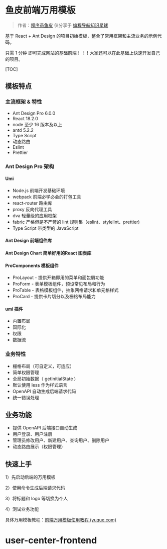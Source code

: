 # 鱼皮前端万用模板

> 作者：[程序员鱼皮](https://github.com/liyupi)
> 仅分享于 [编程导航知识星球](https://yupi.icu)

基于 React + Ant Design 的项目初始模板，整合了常用框架和主流业务的示例代码。

只需 1 分钟 即可完成网站的基础前端！！！大家还可以在此基础上快速开发自己的项目。

[TOC]

## 模板特点

### 主流框架 & 特性

+ Ant Design Pro 6.0.0
+ React 18.2.0
+ node 至少 16 版本及以上
+ antd 5.2.2
+ Type Script
+ 动态路由
+ Eslint
+ Prettier

### Ant Design Pro 架构

#### Umi

+ Node.js 前端开发基础环境
+ webpack 前端必学必会的打包工具
+ react-router 路由库
+ proxy 反向代理工具
+ dva 轻量级的应用框架
+ fabric 严格但是不严苛的 lint 规则集（eslint、stylelint、prettier)
+ Type Script 带类型的 JavaScript

#### Ant Design 前端组件库

#### Ant Design Chart 简单好用的React 图表库

#### ProComponents 模板组件

+ ProLayout - 提供开箱即用的菜单和面包屑功能
+ ProForm - 表单模板组件，预设常见布局和行为
+ ProTable - 表格模板组件，抽象网格请求和单元格样式
+ ProCard - 提供卡片切分以及栅格布局能力

#### umi 插件

+ 内置布局
+ 国际化
+ 权限
+ 数据流

### 业务特性

+ 栅格布局（可自定义，可适应）
+ 简单权限管理 
+ 全局初始数据（ getInitialState )
+ 默认使用 less 作为样式语言
+ OpenAPI 自动生成后端请求代码
+ 统一错误处理

## 业务功能

+ 提供 OpenAPI 后端接口自动生成
+ 用户登录、用户注册
+ 管理员修改用户、新建用户、查询用户、删除用户
+ 动态路由展示（权限管理）

## 快速上手

1）先启动后端的万用模板

2）使用命令生成后端请求代码

3）将标题和 logo 等切换为个人

4）测试业务功能

具体万用模板教程：[前端万用模板使用教程 (yuque.com)](https://bcdh.yuque.com/staff-wpxfif/resource/rnv6shm2l57rsx6x) 

# user-center-frontend
